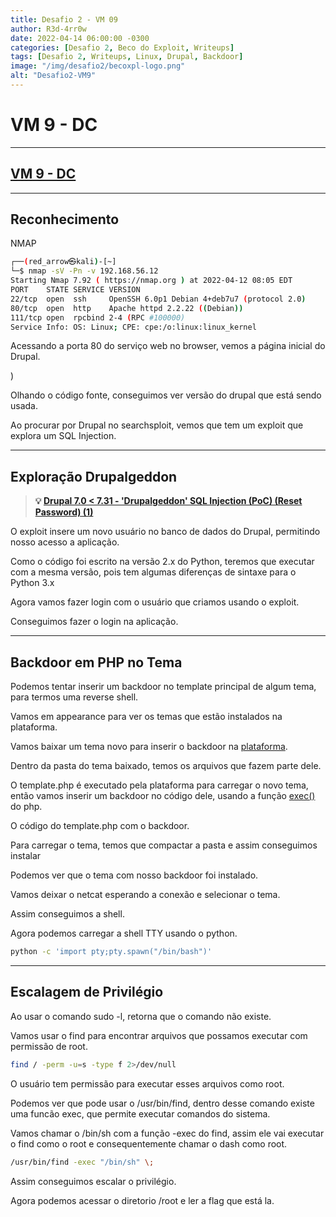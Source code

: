 ```yaml
---
title: Desafio 2 - VM 09
author: R3d-4rr0w
date: 2022-04-14 06:00:00 -0300
categories: [Desafio 2, Beco do Exploit, Writeups]
tags: [Desafio 2, Writeups, Linux, Drupal, Backdoor]
image: "/img/desafio2/becoxpl-logo.png"
alt: "Desafio2-VM9"
---
```


# VM 9 - DC

---

## [VM 9 - DC](https://www.vulnhub.com/entry/dc-1-1,292/#download)

---

## Reconhecimento

NMAP

```bash
┌──(red_arrow㉿kali)-[~]
└─$ nmap -sV -Pn -v 192.168.56.12
Starting Nmap 7.92 ( https://nmap.org ) at 2022-04-12 08:05 EDT
PORT    STATE SERVICE VERSION
22/tcp  open  ssh     OpenSSH 6.0p1 Debian 4+deb7u7 (protocol 2.0)
80/tcp  open  http    Apache httpd 2.2.22 ((Debian))
111/tcp open  rpcbind 2-4 (RPC #100000)
Service Info: OS: Linux; CPE: cpe:/o:linux:linux_kernel
```

Acessando a porta 80 do serviço web no browser, vemos a página inicial do Drupal.

<imc src="/img/desafio2/vm9/dc.png">)

Olhando o código fonte, conseguimos ver  versão do drupal que está sendo usada.

<imc src="/img/desafio2/vm9/dc 1.png">

Ao procurar por Drupal no searchsploit, vemos que tem um exploit que explora um SQL Injection.

<imc src="/img/desafio2/vm9/dc 2.png">

---

## Exploração Drupalgeddon

>**💡 [Drupal 7.0 < 7.31 - 'Drupalgeddon' SQL Injection (PoC) (Reset Password) (1)](https://www.exploit-db.com/exploits/34984)**


O exploit insere um novo usuário no banco de dados do Drupal, permitindo nosso acesso a aplicação.

Como o código foi escrito na versão 2.x do Python, teremos que executar com a mesma versão, pois tem algumas diferenças de sintaxe para o Python 3.x

<imc src="/img/desafio2/vm9/dc.png 3">

Agora vamos fazer login com o usuário que criamos usando o exploit.

<imc src="/img/desafio2/vm9/dc 4.png">

Conseguimos fazer o login na aplicação.

<imc src="/img/desafio2/vm9/dc 5.png">

---

## Backdoor em PHP no Tema

Podemos tentar inserir um backdoor no template principal de algum tema, para termos uma reverse shell.

Vamos em appearance para ver os temas que estão instalados na plataforma.

<imc src="/img/desafio2/vm9/dc 6.png">

Vamos baixar um tema novo para inserir o backdoor na [plataforma](https://www.drupal.org/project/project_theme).

Dentro da pasta do tema baixado, temos os arquivos que fazem parte dele.

O template.php é executado pela plataforma para carregar o novo tema, então vamos inserir um backdoor no código dele, usando a função [exec()](https://www.php.net/manual/en/function.exec.php) do php.

<imc src="/img/desafio2/vm9/dc 7.png">

O código do template.php com o backdoor.

<imc src="/img/desafio2/vm9/dc 8.png">

Para carregar o tema, temos que compactar a pasta e assim conseguimos instalar

<imc src="/img/desafio2/vm9/dc 9.png">

<imc src="/img/desafio2/vm9/dc 10.png">

Podemos ver que o tema com nosso backdoor foi instalado.

<imc src="/img/desafio2/vm9/dc 11.png">

Vamos deixar o netcat esperando a conexão e selecionar o tema.

<imc src="/img/desafio2/vm9/dc 12.png">

Assim conseguimos  a shell.

<imc src="/img/desafio2/vm9/dc 13.png">

Agora podemos carregar a shell TTY usando o python.

```bash
python -c 'import pty;pty.spawn("/bin/bash")'
```

---

## Escalagem de Privilégio

Ao usar o comando sudo -l, retorna que o comando não existe.

Vamos usar o find para encontrar arquivos que possamos executar com permissão de root.

```bash
find / -perm -u=s -type f 2>/dev/null
```

O usuário tem permissão para executar esses arquivos como root.

<imc src="/img/desafio2/vm9/dc 14.png">

Podemos ver que pode usar o /usr/bin/find, dentro desse comando existe uma funcão exec, que permite executar comandos do sistema.

Vamos chamar o /bin/sh com a função -exec do find, assim ele vai executar o find como o root e consequentemente chamar o dash como root.

```bash
/usr/bin/find -exec "/bin/sh" \;
```

Assim conseguimos escalar o privilégio.

<imc src="/img/desafio2/vm9/dc 15.png">

Agora podemos acessar o diretorio /root e ler a flag que está la.

<imc src="/img/desafio2/vm9/dc 16.png">